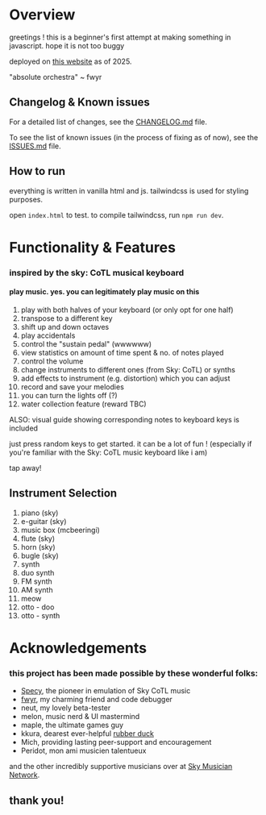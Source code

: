 # Overview
greetings ! this is a beginner's first attempt at making something in javascript. hope it is not too buggy

deployed on [this website](https://www.skysynth.space/) as of 2025.

"absolute orchestra" ~ fwyr

## Changelog & Known issues

For a detailed list of changes, see the [CHANGELOG.md](CHANGELOG.md) file.

To see the list of known issues (in the process of fixing as of now), see the [ISSUES.md](ISSUES.md) file.

## How to run
everything is written in vanilla html and js. tailwindcss is used for styling purposes.

open `index.html` to test. to compile tailwindcss, run `npm run dev`.

# Functionality & Features
### inspired by the sky: CoTL musical keyboard
#### play music. yes. you can legitimately play music on this

1. play with both halves of your keyboard (or only opt for one half)
2. transpose to a different key 
3. shift up and down octaves 
4. play accidentals
5. control the "sustain pedal" (wwwwww)
6. view statistics on amount of time spent & no. of notes played
7. control the volume
8. change instruments to different ones (from Sky: CoTL) or synths
9. add effects to instrument (e.g. distortion) which you can adjust
10. record and save your melodies
11. you can turn the lights off (?)
12. water collection feature (reward TBC)

ALSO: visual guide showing corresponding notes to keyboard keys is included

just press random keys to get started. it can be a lot of fun !
(especially if you're familiar with the Sky: CoTL music keyboard like i am)

tap away!


## Instrument Selection
1. piano (sky)
2. e-guitar (sky)
3. music box (mcbeeringi)
4. flute (sky)
5. horn (sky)
6. bugle (sky)
7. synth
8. duo synth
9. FM synth
10. AM synth
11. meow
12. otto - doo
13. otto - synth


# Acknowledgements

### this project has been made possible by these wonderful folks:
- [Specy](https://github.com/Specy), the pioneer in emulation of Sky CoTL music
- [fwyr](https://github.com/fwyr), my charming friend and code debugger
- neut, my lovely beta-tester
- melon, music nerd & UI mastermind
- maple, the ultimate games guy
- kkura, dearest ever-helpful [rubber duck](https://en.wikipedia.org/wiki/Rubber_duck_debugging)
- Mich, providing lasting peer-support and encouragement
- Peridot, mon ami musicien talentueux

and the other incredibly supportive musicians over at [Sky Musician Network](https://discord.gg/DsprQTfBVp).

## thank you!